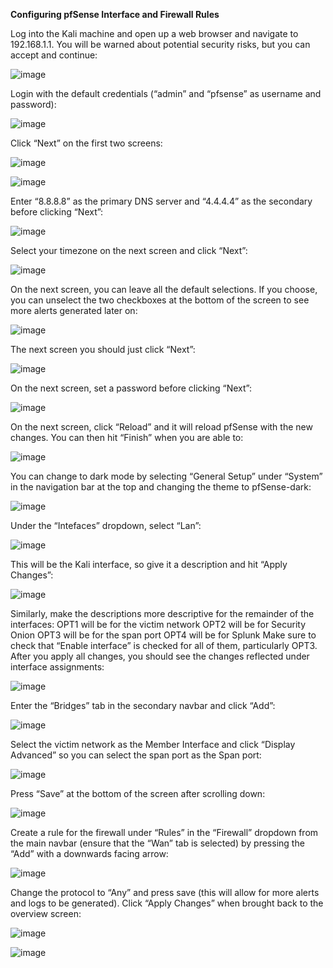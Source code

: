 **Configuring pfSense Interface and Firewall Rules**

Log into the Kali machine and open up a web browser and navigate to 192.168.1.1. You will be warned about potential security risks, but you can accept and continue:

![image](https://github.com/Samin325/Home-Lab-Blue/assets/88060791/934fea93-619b-45b6-ab05-2ce7dba3991a)

Login with the default credentials (“admin” and “pfsense” as username and password):

![image](https://github.com/Samin325/Home-Lab-Blue/assets/88060791/676723e6-6c56-4594-ac23-a40d53d5bc3c)

Click “Next” on the first two screens:

![image](https://github.com/Samin325/Home-Lab-Blue/assets/88060791/829b7445-b7a1-42ab-b248-62b6bb7d3db4)

![image](https://github.com/Samin325/Home-Lab-Blue/assets/88060791/09e4ead0-956b-4c0f-af1c-1bf86c3956e6)

Enter “8.8.8.8” as the primary DNS server and “4.4.4.4” as the secondary before clicking “Next”:

![image](https://github.com/Samin325/Home-Lab-Blue/assets/88060791/e0d89270-57ef-4267-8baa-ddbeacef9898)

Select your timezone on the next screen and click “Next”:

![image](https://github.com/Samin325/Home-Lab-Blue/assets/88060791/63ab0fd0-197f-4434-b32b-cabe256688ac)

On the next screen, you can leave all the default selections. If you choose, you can unselect the two checkboxes at the bottom of the screen to see more alerts generated later on:

![image](https://github.com/Samin325/Home-Lab-Blue/assets/88060791/dfffdca6-7016-4b0c-aabb-47f4298e230b)

The next screen you should just click “Next”:

![image](https://github.com/Samin325/Home-Lab-Blue/assets/88060791/3e34827e-584c-4d08-95af-d686d70ef511)

On the next screen, set a password before clicking “Next”:

![image](https://github.com/Samin325/Home-Lab-Blue/assets/88060791/a39e8805-dbf3-4ad0-ab16-ada8ecb0255b)

On the next screen, click “Reload” and it will reload pfSense with the new changes. You can then hit “Finish” when you are able to:

![image](https://github.com/Samin325/Home-Lab-Blue/assets/88060791/eb408beb-9989-4628-8bcc-40b0b04f9f98)

You can change to dark mode by selecting “General Setup” under “System” in the navigation bar at the top and changing the theme to pfSense-dark:

![image](https://github.com/Samin325/Home-Lab-Blue/assets/88060791/e8d6729e-ba28-4395-b20a-69f5699fa3ea)

Under the “Intefaces” dropdown, select “Lan”:

![image](https://github.com/Samin325/Home-Lab-Blue/assets/88060791/07ff6dd2-1e08-46c4-9313-3170cc047743)

This will be the Kali interface, so give it a description and hit “Apply Changes”:

![image](https://github.com/Samin325/Home-Lab-Blue/assets/88060791/f2b30f7e-c78a-4f60-8c12-e5a2aa171205)

Similarly, make the descriptions more descriptive for the remainder of the interfaces:
OPT1 will be for the victim network
OPT2 will be for Security Onion
OPT3 will be for the span port
OPT4 will be for Splunk
Make sure to check that “Enable interface” is checked for all of them, particularly OPT3. After you apply all changes, you should see the changes reflected under interface assignments:

![image](https://github.com/Samin325/Home-Lab-Blue/assets/88060791/8db0e89a-ea21-4796-992a-4b1b62337432)

Enter the “Bridges” tab in the secondary navbar and click “Add”:

![image](https://github.com/Samin325/Home-Lab-Blue/assets/88060791/5919d530-1d19-4c03-b66a-6310acadf479)

Select the victim network as the Member Interface and click “Display Advanced” so you can select the span port as the Span port:

![image](https://github.com/Samin325/Home-Lab-Blue/assets/88060791/6b53c9b7-9a57-4ac5-84e1-3d604b5deaaf)

Press “Save” at the bottom of the screen after scrolling down:

![image](https://github.com/Samin325/Home-Lab-Blue/assets/88060791/aee537d7-8ac1-4be8-8a2f-954d162f97f3)

Create a rule for the firewall under “Rules” in the “Firewall” dropdown from the main navbar (ensure that the “Wan” tab is selected) by pressing the “Add” with a downwards facing arrow:

![image](https://github.com/Samin325/Home-Lab-Blue/assets/88060791/04bccd6d-4f61-4572-a027-0106c44d56bc)

Change the protocol to “Any” and press save (this will allow for more alerts and logs to be generated). Click “Apply Changes” when brought back to the overview screen:

![image](https://github.com/Samin325/Home-Lab-Blue/assets/88060791/6048d80d-6698-4282-92b4-9056bf878135)

![image](https://github.com/Samin325/Home-Lab-Blue/assets/88060791/a234bbf1-f552-48df-95b9-6157b34c883f)
